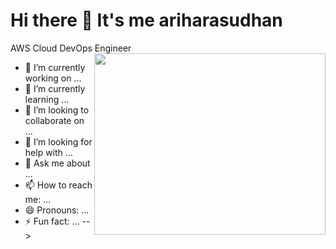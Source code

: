 # Hi there 👋 It's me ariharasudhan

AWS Cloud DevOps Engineer
<img align="right" width="370" height="290" src="https://www.groupnp.com/wp-content/uploads/sites/72/2022/07/DevOps-figure-of-8.gif">


- 🔭 I’m currently working on ...
- 🌱 I’m currently learning ...
- 👯 I’m looking to collaborate on ...
- 🤔 I’m looking for help with ...
- 💬 Ask me about ...
- 📫 How to reach me: ...
- 😄 Pronouns: ...
- ⚡ Fun fact: ...
-->
